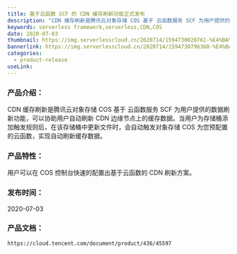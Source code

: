 ```yaml
---
title: 基于云函数 SCF 的 CDN 缓存刷新功能正式发布
description: "CDN 缓存刷新是腾讯云对象存储 COS 基于 云函数服务 SCF 为用户提供的数据刷新功能，可以协助用户自动刷新 CDN 边缘节点上的缓存数据。当用户为存储桶添加触发规则后，在该存储桶中更新文件时，会自动触发对象存储 COS 为您预配置的云函数，实现自动刷新缓存数据。"
keywords: serverless framework,serverless,CDN,COS
date: 2020-07-03
thumbnail: https://img.serverlesscloud.cn/2020714/1594730020761-%E4%BA%91%E5%87%BD%E6%95%B0CDN.jpg
bannerlink: https://img.serverlesscloud.cn/2020714/1594730796360-%E4%BA%91%E5%87%BD%E6%95%B0%20%E7%BC%93%E5%AD%98%E5%88%B7%E6%96%B0banner%20link%20.jpg
categories:
  - product-release
useLink: 
---
```


### 产品介绍：

CDN 缓存刷新是腾讯云对象存储 COS 基于 云函数服务 SCF 为用户提供的数据刷新功能，可以协助用户自动刷新 CDN 边缘节点上的缓存数据。当用户为存储桶添加触发规则后，在该存储桶中更新文件时，会自动触发对象存储 COS 为您预配置的云函数，实现自动刷新缓存数据。

### 产品特性：

用户可以在 COS 控制台快速的配置出基于云函数的 CDN 刷新方案。

### 发布时间：

2020-07-03

### 产品文档：

`https://cloud.tencent.com/document/product/436/45597`


